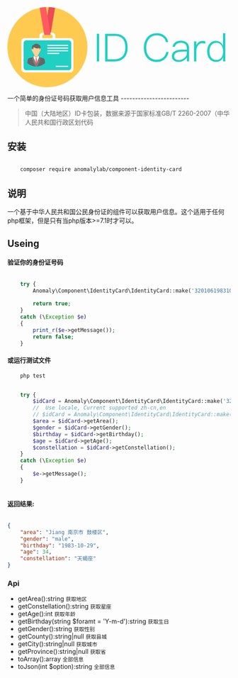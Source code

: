 
<p class="center">
    <?xml version="1.0" encoding="utf-8"?>
<!-- Generator: Adobe Illustrator 22.0.0, SVG Export Plug-In . SVG Version: 6.00 Build 0)  -->
<svg version="1.1" id="Layer_1" xmlns="http://www.w3.org/2000/svg" xmlns:xlink="http://www.w3.org/1999/xlink" x="0px" y="0px"
     viewBox="0 0 558 200" style="enable-background:new 0 0 558 200;" xml:space="preserve">
<style type="text/css">
    .st0{fill:#FFCA4F;}
    .st1{fill:#EC4B53;}
    .st2{fill:#FFFFFF;}
    .st3{fill:#20D0C2;}
    .st4{fill:#F0B97D;}
    .st5{fill:#ECF0F1;}
    .st6{fill:#FF5B61;}
    .st7{fill:#666666;}
    .st8{fill:#807D7D;}
    .st9{fill:#FED198;}
</style>
<path class="st0" d="M100,200c55.1,0,100-44.9,100-100S155.1,0,100,0C44.9,0,0,44.9,0,100S44.9,200,100,200z"/>
<path class="st1" d="M103.4,0.1L91.7,69.2h16l11.4-67.4C114,0.8,108.7,0.2,103.4,0.1z"/>
<path class="st2" d="M42.9,77.6H80v-5.1c0-4.3,3.5-8.6,7.8-8.6h24.3c4.3,0,7.8,4.3,7.8,8.6v5.1h37.2c4.3,0,7.8,3.5,7.8,7.8v69.8
    c0,4.3-3.5,7.8-7.8,7.8H42.9c-4.3,0-7.8-3.5-7.8-7.8V85.4C35.1,81.1,38.6,77.6,42.9,77.6C42.9,77.6,42.9,77.6,42.9,77.6z M86.9,77.6
    h26.2v-5.9c0-2.4-2.3-2.9-5.1-2.9H92c-2.8,0-5.1,0.5-5.1,2.9L86.9,77.6C86.9,77.6,86.9,77.6,86.9,77.6z"/>
<path class="st3" d="M47.6,82.9h104.8c3.9,0,7.2,3.1,7.2,6.8v61.1c0,3.8-3.2,6.8-7.2,6.8H47.6c-3.9,0-7.2-3.1-7.2-6.8V89.7
    C40.4,86,43.7,82.9,47.6,82.9z"/>
<path class="st4" d="M67.8,115.8h8.4l0.7,7l1.2,1l2.5,1.6L72,145.7l-8.6-20.3l2.5-1.6l1.2-1L67.8,115.8L67.8,115.8z"/>
<path class="st5" d="M65,124.3l-6.9,2.2L72,145.7l11.8-19.8l-4.9-1.6l-4.3,3h-5.2L65,124.3L65,124.3L65,124.3z"/>
<path class="st6" d="M70.4,127.1l0.6,1.5l-1.3,16.6l2.3,1.7l2.3-1.7l-1.3-16.6l0.6-1.5L72,127L70.4,127.1L70.4,127.1L70.4,127.1z"/>
<path class="st7" d="M65.2,124.3l-12.2,3.9c0,0-1.6,0.8-2.1,3.3c-0.5,2.4-0.7,4.9-1.1,8.2c5.8,5.4,13.6,8.6,22.2,8.6
    c8.6,0,16.3-3.3,22.2-8.6c-0.4-3.3-0.6-5.8-1.1-8.2c-0.5-2.5-2.1-3.3-2.1-3.3l-12.2-3.9L72,144.5L65.2,124.3L65.2,124.3L65.2,124.3z
    "/>
<path class="st8" d="M65.2,124.3l-2.6,0.8l-0.5,6.7c0,0,0.1,0.6,0.6,0.5l2.4,0.9c-0.1,0.1-0.1,0.3,0,0.4l-2,1.4l7,13.3
    c0.7,0,1.3,0.1,2,0.1s1.3,0,2-0.1l7-13.3l-2-1.4c-0.1-0.2,0-0.4,0-0.4l2.4-0.9c0.4,0.1,0.6-0.5,0.6-0.5l-0.5-6.7l-2.6-0.8L72,144.5
    L65.2,124.3L65.2,124.3L65.2,124.3z"/>
<path class="st9" d="M62.2,101.5c0,0.7-0.2,1.3-0.2,1.9c-2.2-0.4-1.2,6.2,0.1,7.1c0.1,0.1,0.3-0.1,0.6-0.2c0.4,2.4,4.2,9,6.6,11.7
    c0.7,0.8,4.7,0.8,5.4,0c2.4-2.7,6.2-9.3,6.6-11.8c0.2,0.1,0.5,0.3,0.6,0.2c1.3-0.9,2.3-7.6,0.1-7.1c0-0.6-0.2-1.3-0.2-1.9
    c-0.1-5.2-4.8-7.7-9.7-7.8C67,93.7,62.4,96.3,62.2,101.5C62.2,101.5,62.2,101.5,62.2,101.5z"/>
<path class="st7" d="M65.2,94.8c-0.7-0.1-3.3,0.7-3.6,3.4c-0.3,2.7-0.2,5.2-0.2,5.2s1.5,0.4,1.7,1.9c0.2,1.5,0.1,1.5,0.1,1.5
    l0.5-0.1l0.4-2.6c2.2-1.4,0-3.5,2.2-4c6,4.3,11.4,3.6,13.8,1.5c0,0-0.6,2.1-0.1,2.9c0.4,0.8,0.2,1.9,0.2,1.9l0.6,0
    c0,0-0.1-3.1,1.1-3.1C86.6,95.6,71.7,85.9,65.2,94.8L65.2,94.8L65.2,94.8z"/>
<path class="st2" d="M67.1,121.8c0.2,0-2,2.5-2,2.5l1.9,6.5L72,127C69.2,125.6,67.5,123.9,67.1,121.8L67.1,121.8L67.1,121.8z
     M76.9,121.8c-0.2,0,2,2.5,2,2.5l-1.9,6.5L72,127C74.7,125.6,76.4,123.9,76.9,121.8L76.9,121.8z M100,94.1h51.9V97H100V94.1z
     M121,146.7h30.9v2.8H121L121,146.7L121,146.7z M100,114.3h29.5v2.9H100V114.3z M100,107.6h51.9v2.9H100V107.6z M100,100.8h51.9v2.9
    H100V100.8z"/>
<path class="st6" d="M96.3,0.1L108,69.2H92L80.6,1.9C85.8,0.9,91,0.3,96.3,0.1L96.3,0.1z"/>
<g>
    <path class="st3" d="M229.4,66.6v69.1h-5.9V66.6H229.4z"/>
    <path class="st3" d="M268.9,66.6c10.7,0,18.9,3.2,24.3,9.7c4.9,5.8,7.4,14.1,7.4,24.9c0,10.5-2.8,18.9-8.3,25
        c-5.8,6.4-14,9.6-24.7,9.6h-23.3V66.6H268.9z M250.2,130.5h16.5c9.2,0,16.2-2.6,21.1-7.8c4.6-5,7-12.2,7-21.5
        c0-9.7-2-16.8-6.1-21.6c-4.4-5.2-11.4-7.7-20.7-7.7h-17.8V130.5z"/>
    <path class="st3" d="M392.6,71.3c5.4,4.1,8.5,9.5,9.4,16.2h-5.7c-0.9-5.3-3.5-9.5-7.8-12.5c-4.2-2.9-9.1-4.4-14.7-4.4
        c-8.5,0-15.1,3-19.9,9c-4.5,5.6-6.8,12.9-6.8,21.8s2.2,16.2,6.7,21.6c4.6,5.7,11.1,8.6,19.4,8.6c5.9,0,10.9-1.6,15.2-4.7
        c4.5-3.5,7.5-8.4,8.9-14.8h5.7c-1.5,7.9-5,14.2-10.8,18.8c-5.3,4.1-11.6,6.2-18.9,6.2c-10.3,0-18.4-3.6-24.2-10.6
        c-5.3-6.5-7.9-14.8-7.9-25c0-10.2,2.7-18.6,8.1-25.2c5.9-7.4,14.1-10.9,24.6-10.9C381.1,65.3,387.4,67.2,392.6,71.3z"/>
    <path class="st3" d="M449.9,90c2.9,3.2,4.4,7.6,4.4,13.4v32.2h-5.5v-9.6c-2,2.9-4.7,5.4-8,7.3c-4.1,2.3-8.4,3.6-13.2,3.6
        c-4.8,0-8.8-1.3-11.7-3.7c-3.2-2.5-4.7-5.9-4.7-10c0-5.8,2.3-10.1,7.1-12.8c4.1-2.6,10-4,17.5-4l12.8-0.2v-3
        c0-9.5-4.8-14.2-14.5-14.2c-4.1,0-7.4,0.8-10,2.5c-2.9,1.8-4.7,4.4-5.5,7.9l-5.7-0.4c1-5,3.5-8.9,7.5-11.4
        c3.6-2.4,8.2-3.6,13.9-3.6C441.3,84.3,446.6,86.2,449.9,90z M436.1,111.2c-12.7,0.1-19,4.2-19,12.1c0,2.7,1.1,4.8,3.2,6.5
        c2.1,1.6,5,2.5,8.5,2.5c5,0,9.7-1.7,13.7-5.2c4-3.3,6-7,6-10.8V111L436.1,111.2z"/>
    <path class="st3" d="M494.8,85.4v5.9c-2.6-0.8-5.1-1.1-7.6-1.1c-4.4,0-8.1,1.9-10.8,6c-2.7,3.7-4,8-4,13.1v26.4h-5.8v-50h5.8v9.6
        c1.4-3.1,3.2-5.6,5.5-7.4c2.7-2.3,6-3.5,9.7-3.5C490.5,84.3,492.9,84.6,494.8,85.4z"/>
    <path class="st3" d="M544.9,65.3v70.4h-5.5v-9.9c-3.5,7.4-9.3,11.2-17.5,11.2c-7.3,0-12.9-2.7-16.9-7.9c-3.7-4.8-5.5-11-5.5-18.5
        c0-7.4,1.8-13.4,5.5-18.3c4.1-5.4,9.6-8,16.6-8c7.9,0,13.8,4,17.5,11.9V65.3H544.9z M509.5,95.6c-2.8,3.7-4.2,8.7-4.2,15
        s1.4,11.3,4.1,15.1c3,4.3,7.3,6.4,13.1,6.4c5.4,0,9.7-2.1,12.7-6.2c2.7-3.8,4.2-8.6,4.2-14.5v-1.2c0-6.2-1.5-11.1-4.4-15
        c-3.1-4.1-7.2-6-12.2-6C517,89.3,512.6,91.4,509.5,95.6z"/>
</g>
</svg>

</p>
一个简单的身份证号码获取用户信息工具
------------------------

>  中国（大陆地区）ID卡包装，数据来源于国家标准GB/T 2260-2007（中华人民共和国行政区划代码

## 安装

```bash

    composer require anomalylab/component-identity-card
```


## 说明
一个基于中华人民共和国公民身份证的组件可以获取用户信息。这个适用于任何php框架，但是只有当php版本>=7.1时才可以。

## Useing

#### 验证你的身份证号码
```php

    try {
        Anomaly\Component\IdentityCard\IdentityCard::make('32010619831029081');
        
        return true;
    }
    catch (\Exception $e)
    {
        print_r($e->getMessage());
        return false;
    }


```

#### 或运行测试文件
```bash
    php test
```


```php

    try {
        $idCard = Anomaly\Component\IdentityCard\IdentityCard::make('320106198310290811');
        //  Use locale, Current supported zh-cn,en
        // $idCard = Anomaly\Component\IdentityCard\IdentityCard::make('320106198310290811', 'zh-cn');
        $area = $idCard->getArea();
        $gender = $idCard->getGender();
        $birthday = $idCard->getBirthday();
        $age = $idCard->getAge();
        $constellation = $idCard->getConstellation();
    }
    catch (\Exception $e)
    {
        $e->getMessage();
    }
        


```


#### 返回结果:
```json

{
    "area": "Jiang 南京市 鼓楼区",
    "gender": "male",
    "birthday": "1983-10-29",
    "age": 34,
    "constellation": "天蝎座"
}
```

### Api
- getArea():string `获取地区`
- getConstellation():string `获取星座`
- getAge():int `获取年龄`
- getBirthday(string $foramt = 'Y-m-d'):string `获取生日`
- getGender():string `获取性别`
- getCounty():string|null `获取县城`
- getCity():string|null `获取城市`
- getProvince():string|null `获取省`
- toArray():array `全部信息`
- toJson(int $option):string `全部信息`
